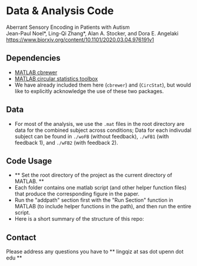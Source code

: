 # Data & Analysis Code
Aberrant Sensory Encoding in Patients with Autism  
Jean-Paul Noel*, Ling-Qi Zhang*, Alan A. Stocker, and Dora E. Angelaki  
https://www.biorxiv.org/content/10.1101/2020.03.04.976191v1  

## Dependencies
- [MATLAB cbrewer](https://www.mathworks.com/matlabcentral/fileexchange/34087-cbrewer-colorbrewer-schemes-for-matlab)
- [MATLAB circular statistics toolbox](https://www.mathworks.com/matlabcentral/fileexchange/10676-circular-statistics-toolbox-directional-statistics)
- We have already included them here (`cbrewer`) and (`CircStat`), but would like to explicitly acknowledge the use of these two packages.

## Data
- For most of the analysis, we use the `.mat` files in the root directory are data for the combined subject across conditions; Data for each indivudal subject can be found in `./woFB` (without feedback), `./wFB1` (with feedback 1), and `./wFB2` (with feedback 2).

## Code Usage
- ** Set the root directory of the project as the current directory of MATLAB. ** 
- Each folder contains one matlab script (and other helper function files) that produce the corresponding figure in the paper.
- Run the "addpath" section first with the "Run Section" function in MATLAB (to include helper functions in the path), and then run the entire script.
- Here is a short summary of the structure of this repo:


## Contact 
Please address any questions you have to ** lingqiz at sas dot upenn dot edu **
